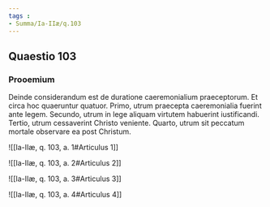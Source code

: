 ```yaml
---
tags : 
- Summa/Ia-IIæ/q.103
---
```


## Quaestio 103

### Prooemium

Deinde considerandum est de duratione caeremonialium praeceptorum. Et circa hoc quaeruntur quatuor. Primo, utrum praecepta caeremonialia fuerint ante legem. Secundo, utrum in lege aliquam virtutem habuerint iustificandi. Tertio, utrum cessaverint Christo veniente. Quarto, utrum sit peccatum mortale observare ea post Christum.

![[Ia-IIæ, q. 103, a. 1#Articulus 1]]

![[Ia-IIæ, q. 103, a. 2#Articulus 2]]

![[Ia-IIæ, q. 103, a. 3#Articulus 3]]

![[Ia-IIæ, q. 103, a. 4#Articulus 4]]

